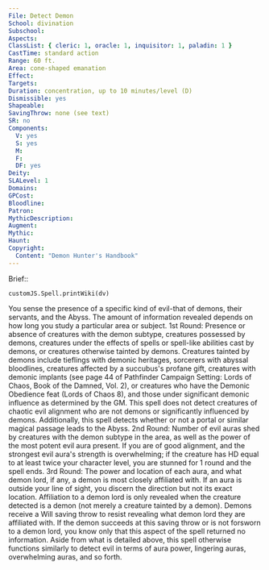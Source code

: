 ```yaml
---
File: Detect Demon
School: divination
Subschool: 
Aspects: 
ClassList: { cleric: 1, oracle: 1, inquisitor: 1, paladin: 1 }
CastTime: standard action
Range: 60 ft.
Area: cone-shaped emanation
Effect: 
Targets: 
Duration: concentration, up to 10 minutes/level (D)
Dismissible: yes
Shapeable: 
SavingThrow: none (see text)
SR: no
Components:
  V: yes
  S: yes
  M: 
  F: 
  DF: yes
Deity: 
SLALevel: 1
Domains: 
GPCost: 
Bloodline: 
Patron: 
MythicDescription: 
Augment: 
Mythic: 
Haunt: 
Copyright:
  Content: "Demon Hunter's Handbook"
---
```

Brief:: 

```dataviewjs
customJS.Spell.printWiki(dv)
```

You sense the presence of a specific kind of evil-that of demons, their servants, and the Abyss. The amount of information revealed depends on how long you study a particular area or subject.  1st Round: Presence or absence of creatures with the demon subtype, creatures possessed by demons, creatures under the effects of spells or spell-like abilities cast by demons, or creatures otherwise tainted by demons. Creatures tainted by demons include tieflings with demonic heritages, sorcerers with abyssal bloodlines, creatures affected by a succubus's profane gift, creatures with demonic implants (see page 44 of Pathfinder Campaign Setting: Lords of Chaos, Book of the Damned, Vol. 2), or creatures who have the Demonic Obedience feat (Lords of Chaos 8), and those under significant demonic influence as determined by the GM. This spell does not detect creatures of chaotic evil alignment who are not demons or significantly influenced by demons.  Additionally, this spell detects whether or not a portal or similar magical passage leads to the Abyss.  2nd Round: Number of evil auras shed by creatures with the demon subtype in the area, as well as the power of the most potent evil aura present. If you are of good alignment, and the strongest evil aura's strength is overwhelming; if the creature has HD equal to at least twice your character level, you are stunned for 1 round and the spell ends.  3rd Round: The power and location of each aura, and what demon lord, if any, a demon is most closely affiliated with. If an aura is outside your line of sight, you discern the direction but not its exact location. Affiliation to a demon lord is only revealed when the creature detected is a demon (not merely a creature tainted by a demon). Demons receive a Will saving throw to resist revealing what demon lord they are affiliated with. If the demon succeeds at this saving throw or is not forsworn to a demon lord, you know only that this aspect of the spell returned no information.  Aside from what is detailed above, this spell otherwise functions similarly to detect evil in terms of aura power, lingering auras, overwhelming auras, and so forth.
